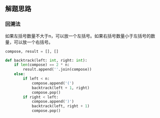 ## 解题思路

### 回溯法
如果左括号数量不大于n，可以放一个左括号。如果右括号数量小于左括号的数量，可以放一个右括号。

```python
compose, result = [], []

def backtrack(left: int, right: int):
    if len(compose) == 2 * n:
        result.append(''.join(compose))
    else:
        if left < n:
            compose.append('(')
            backtrack(left + 1, right)
            compose.pop()
        if right < left:
            compose.append(')')
            backtrack(left, right + 1)
            compose.pop()
```

